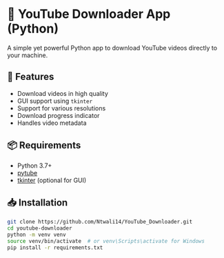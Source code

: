 
# 🎥 YouTube Downloader App (Python)

A simple yet powerful Python app to download YouTube videos directly to your machine.

## 🔧 Features
- Download videos in high quality
- GUI support using `tkinter`
- Support for various resolutions
- Download progress indicator
- Handles video metadata

## 📦 Requirements

- Python 3.7+
- [pytube](https://pytube.io/en/latest/)
- [tkinter](https://docs.python.org/3/library/tkinter.html) (optional for GUI)

## 📥 Installation

```bash
git clone https://github.com/Ntwali14/YouTube_Downloader.git
cd youtube-downloader
python -m venv venv
source venv/bin/activate  # or venv\Scripts\activate for Windows
pip install -r requirements.txt
